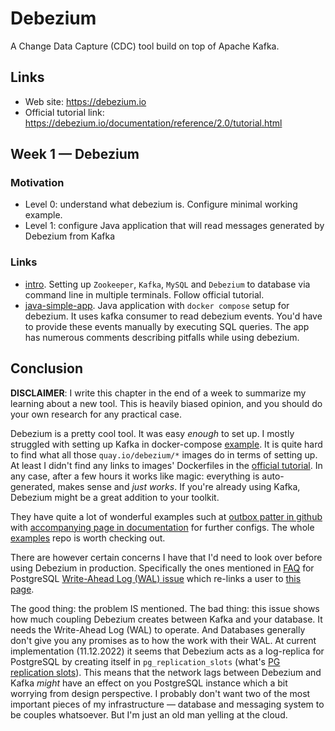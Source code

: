 # Debezium

A Change Data Capture (CDC) tool build on top of Apache Kafka.

## Links

- Web site: https://debezium.io
- Official tutorial link: https://debezium.io/documentation/reference/2.0/tutorial.html

## Week 1 — Debezium

### Motivation

- Level 0: understand what debezium is. Configure minimal working example.
- Level 1: configure Java application that will read messages generated by Debezium from Kafka

### Links

- [intro](./intro). Setting up `Zookeeper`, `Kafka`, `MySQL` and `Debezium` to database via command line
  in multiple terminals. Follow official tutorial.
- [java-simple-app](./simple-app). Java application with `docker compose` setup for debezium. It uses 
kafka consumer to read debezium events. You'd have to provide these events manually by executing SQL queries. 
The app has numerous comments describing pitfalls while using debezium.


## Conclusion

**DISCLAIMER**: I write this chapter in the end of a week to summarize my learning about a new tool. This is heavily biased
opinion, and you should do your own research for any practical case. 

Debezium is a pretty cool tool. It was easy *enough* to set up. I mostly struggled with setting up Kafka in docker-compose
[example](./simple-app). It is quite hard to find what all those `quay.io/debezium/*` images do in terms of setting up. 
At least I didn't find any links to images' Dockerfiles in the [official tutorial](https://debezium.io/documentation/reference/2.0/tutorial.html). 
In any case, after a few hours it works like magic: everything is auto-generated, makes sense and *just works*. If you're 
already using Kafka, Debezium might be a great addition to your toolkit. 

They have quite a lot of wonderful examples such at [outbox patter in github](https://github.com/debezium/debezium-examples/tree/main/outbox)
with [accompanying page in documentation](https://debezium.io/documentation/reference/stable/transformations/outbox-event-router.html) 
for further configs. The whole [examples](https://github.com/debezium/debezium-examples) repo is worth checking out.

There are however certain concerns I have that I'd need to look over before using Debezium in production. Specifically the ones
mentioned in [FAQ](https://debezium.io/documentation/faq/) for PostgreSQL [Write-Ahead Log (WAL) issue](https://debezium.io/documentation/faq/#why_debezium_postgresql_connector_causes_abnormal_consumption_of_wal_database_disk_space)
which re-links a user to [this page](https://debezium.io/documentation/reference/1.0/connectors/postgresql.html#wal-disk-space).

The good thing: the problem IS mentioned. The bad thing: this issue shows how much coupling Debezium creates between 
Kafka and your database. It needs the Write-Ahead Log (WAL) to operate. And Databases generally don't give you any 
promises as to how the work with their WAL. At current implementation (11.12.2022) it seems that Debezium acts as a 
log-replica for PostgreSQL by creating itself in `pg_replication_slots` (what's [PG replication slots](https://www.postgresql.org/docs/9.4/warm-standby.html#STREAMING-REPLICATION-SLOTS)). This means that the network lags between Debezium and Kafka *might* have an effect 
on you PostgreSQL instance which a bit worrying from design perspective. I probably don't want two of the most important 
pieces of my infrastructure — database and messaging system to be couples whatsoever. But I'm just an old man yelling at 
the cloud. 
